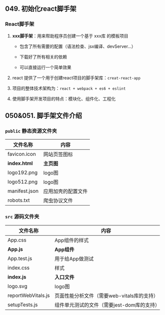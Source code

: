 ## 049. 初始化react脚手架

### React脚手架

1. **xxx脚手架**：用来帮助程序员创建一个基于 xxx库 的模板项目
   
   - 包含了所有需要的配置（语法检查、jsx编译、devServer...）
   
   - 下载好了所有相关的依赖
   
   - 可以直接运行一个简单效果

2. react 提供了一个用于创建react项目的脚手架库：`creat-react-app`

3. 项目的整体技术架构为：`react + webpack + es6 + eslint`

4. 使用脚手架开发项目的特点：模块化、组件化、工程化



## 050&051. 脚手架文件介绍

### `public` 静态资源文件夹

| 文件名称           | 内容        |
| -------------- | --------- |
| favicon.icon   | 网站页签图标    |
| **index.html** | **主页图**   |
| logo192.png    | logo图     |
| logo512.png    | logo图     |
| manifest.json  | 应用加壳的配置文件 |
| robots.txt     | 爬虫协议文件    |

### `src` 源码文件夹

| 文件名称               | 内容                         |
| ------------------ | -------------------------- |
| App.css            | App组件的样式                   |
| **App.js**         | **App组件**                  |
| App.test.js        | 用于给App做测试                  |
| index.css          | 样式                         |
| **index.js**       | **入口文件**                   |
| logo.svg           | logo图                      |
| reportWebVitals.js | 页面性能分析文件（需要web-vitals库的支持） |
| setupTests.js      | 组件单元测试的文件（需要jest-dom库的支持）  |
